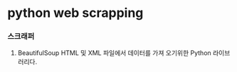 python web scrapping
====================
### 스크래퍼
1. BeautifulSoup
HTML 및 XML 파일에서 데이터를 가져 오기위한 Python 라이브러리다.
